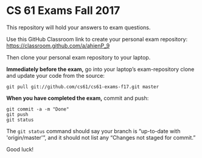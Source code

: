CS 61 Exams Fall 2017
=====================
This repository will hold your answers to exam questions.

Use this GitHub Classroom link to create your personal exam
repository: https://classroom.github.com/a/ahienP_9

Then clone your personal exam repository to your laptop.

**Immediately before the exam,** go into your laptop’s exam-repository
clone and update your code from the source:

    git pull git://github.com/cs61/cs61-exams-f17.git master

**When you have completed the exam,** commit and push:

    git commit -a -m "Done"
    git push
    git status

The `git status` command should say your branch is “up-to-date with
'origin/master'”, and it should not list any “Changes not staged for
commit.”

Good luck!

